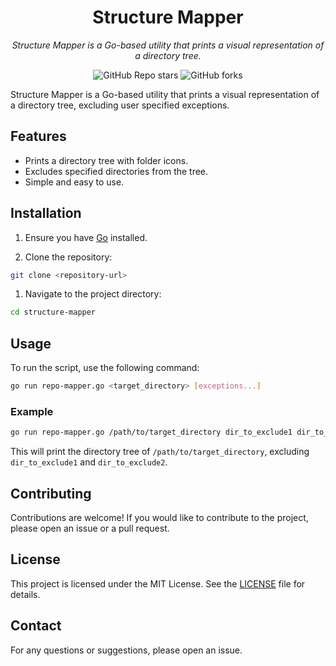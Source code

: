 <div align="center">

# Structure Mapper

_Structure Mapper is a Go-based utility that prints a visual representation of a directory tree._

</div>

<div align="center">

![GitHub Repo stars](https://img.shields.io/github/stars/1Solon/Home-Server-Configuration?style=for-the-badge)
![GitHub forks](https://img.shields.io/github/forks/1Solon/Home-Server-Configuration?style=for-the-badge)

</div>

Structure Mapper is a Go-based utility that prints a visual representation of a directory tree, excluding user specified exceptions.

## Features

- Prints a directory tree with folder icons.
- Excludes specified directories from the tree.
- Simple and easy to use.

## Installation

1. Ensure you have [Go](https://golang.org/dl/) installed.

2. Clone the repository:

```sh
git clone <repository-url>
```

1. Navigate to the project directory:

```sh
cd structure-mapper
```

## Usage

To run the script, use the following command:

```sh
go run repo-mapper.go <target_directory> [exceptions...]
```

### Example

```sh
go run repo-mapper.go /path/to/target_directory dir_to_exclude1 dir_to_exclude2
```

This will print the directory tree of `/path/to/target_directory`, excluding `dir_to_exclude1` and `dir_to_exclude2`.

## Contributing

Contributions are welcome! If you would like to contribute to the project, please open an issue or a pull request.

## License

This project is licensed under the MIT License. See the [LICENSE](LICENSE) file for details.

## Contact

For any questions or suggestions, please open an issue.